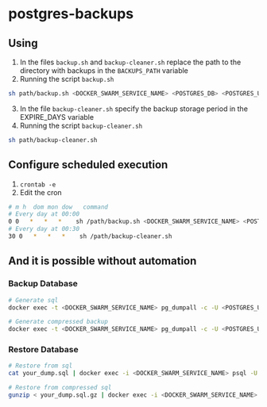 # postgres-backups

## Using
1. In the files `backup.sh` and `backup-cleaner.sh` replace the path to the directory with backups in the `BACKUPS_PATH` variable
2. Running the script `backup.sh`
```bash
sh path/backup.sh <DOCKER_SWARM_SERVICE_NAME> <POSTGRES_DB> <POSTGRES_USER>
```
3. In the file `backup-cleaner.sh` specify the backup storage period in the EXPIRE_DAYS variable
4. Running the script `backup-cleaner.sh`
```bash
sh path/backup-cleaner.sh
```

## Configure scheduled execution
1. `crontab -e`
2. Edit the cron
```bash
# m h  dom mon dow   command
# Every day at 00:00
0 0   *   *   *    sh /path/backup.sh <DOCKER_SWARM_SERVICE_NAME> <POSTGRES_DB> <POSTGRES_USER> > /path/backup.log
# Every day at 00:30
30 0   *   *   *    sh /path/backup-cleaner.sh
```

## And it is possible without automation
### Backup Database
```bash
# Generate sql
docker exec -t <DOCKER_SWARM_SERVICE_NAME> pg_dumpall -c -U <POSTGRES_USER> > dump_$(date +%Y-%m-%d_%H_%M_%S).sql
```

```bash
# Generate compressed backup
docker exec -t <DOCKER_SWARM_SERVICE_NAME> pg_dumpall -c -U <POSTGRES_USER> | gzip > ./dump_$(date +"%Y-%m-%d_%H_%M_%S").gz
```

### Restore Database
```bash
# Restore from sql
cat your_dump.sql | docker exec -i <DOCKER_SWARM_SERVICE_NAME> psql -U <POSTGRES_USER> -d <POSTGRES_DB>
```

```bash
# Restore from compressed sql
gunzip < your_dump.sql.gz | docker exec -i <DOCKER_SWARM_SERVICE_NAME> psql -U <POSTGRES_USER> -d <POSTGRES_DB>
```